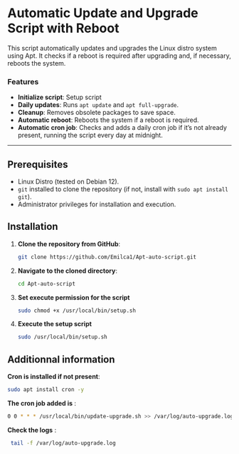 # Automatic Update and Upgrade Script with Reboot

This script automatically updates and upgrades the Linux distro system using Apt. It checks if a reboot is required after upgrading and, if necessary, reboots the system.

### Features
- **Initialize script**: Setup script 
- **Daily updates**: Runs `apt update` and `apt full-upgrade`.
- **Cleanup**: Removes obsolete packages to save space.
- **Automatic reboot**: Reboots the system if a reboot is required.
- **Automatic cron job**: Checks and adds a daily cron job if it’s not already present, running the script every day at midnight.

---

## Prerequisites
- Linux Distro (tested on Debian 12).
- `git` installed to clone the repository (if not, install with `sudo apt install git`).
- Administrator privileges for installation and execution.

## Installation

1. **Clone the repository from GitHub**:

   ```bash
   git clone https://github.com/Emilca1/Apt-auto-script.git
2. **Navigate to the cloned directory**:
   ```bash
   cd Apt-auto-script
3. **Set execute permission for the script**
   ```bash
   sudo chmod +x /usr/local/bin/setup.sh
4. **Execute the setup script**
   ```bash
   sudo /usr/local/bin/setup.sh

## Additionnal information

**Cron is installed if not present**:
   ```bash
   sudo apt install cron -y
   ```
**The cron job added is** :
   ```bash
   0 0 * * * /usr/local/bin/update-upgrade.sh >> /var/log/auto-upgrade.log 2>&1
   ```
**Check the logs** :
   ```bash
    tail -f /var/log/auto-upgrade.log
